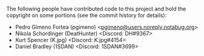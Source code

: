 The following people have contributed code to this project and hold the copyright on some portions (see the commit history for details):
* Pedro Gimeno Fortea (pgimeno) \<pgimeno@users.noreply.notabug.org\>
* Nikola Schordinger (DeatHunter) \<Discord: DH#9367\>
* Kurt Spencer (K.jpg) \<Discord: K.jpg#4154\>
* Daniel Bradley (1SDAN) \<Discord: 1SDAN#3699\>
